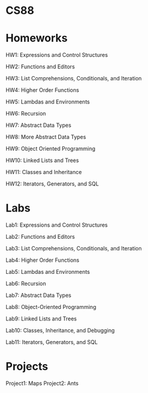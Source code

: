 # CS88

# Homeworks

HW1: Expressions and Control Structures

HW2: Functions and Editors

HW3: List Comprehensions, Conditionals, and Iteration

HW4: Higher Order Functions

HW5: Lambdas and Environments

HW6: Recursion

HW7: Abstract Data Types

HW8: More Abstract Data Types

HW9: Object Oriented Programming

HW10: Linked Lists and Trees

HW11: Classes and Inheritance

HW12: Iterators, Generators, and SQL

# Labs

Lab1: Expressions and Control Structures

Lab2: Functions and Editors

Lab3: List Comprehensions, Conditionals, and Iteration

Lab4: Higher Order Functions

Lab5: Lambdas and Environments

Lab6: Recursion

Lab7: Abstract Data Types

Lab8: Object-Oriented Programming

Lab9: Linked Lists and Trees

Lab10: Classes, Inheritance, and Debugging

Lab11: Iterators, Generators, and SQL

# Projects

Project1: Maps
Project2: Ants
